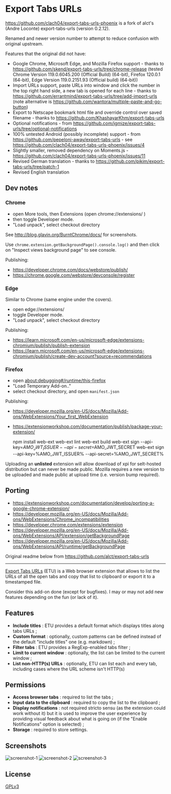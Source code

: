 # Export Tabs URLs

https://github.com/clach04/export-tabs-urls-phoenix is a fork of alct's (Andre Loconte) export-tabs-urls (version 0.2.12).

Renamed and newer version number to attempt to reduce confusion with original upstream.

Features that the original did not have:

  * Google Chrome, Microsoft Edge, and Mozilla Firefox support - thanks to https://github.com/skend/export-tabs-urls/tree/chrome-release (tested Chrome Version 119.0.6045.200 (Official Build) (64-bit), Firefox 120.0.1 (64-bit), Edge Version 119.0.2151.93 (Official build) (64-bit))
  * Import URLs support, paste URLs into window and click the number in the top right hand side, a new tab is opened for each line - thanks to https://github.com/errantmind/export-tabs-urls/tree/add-import-urls (note alternative is https://github.com/wantora/multiple-paste-and-go-button)
  * Export to Netscape bookmark html file and override control over saved filename - thanks to https://github.com/KhashayarKhm/export-tabs-urls
  * Optional notifications - from https://github.com/jgmize/export-tabs-urls/tree/optional-notifications
  * 100% untested Android (possibly incomplete) support - from https://github.com/pepeloni-away/export-tabs-urls - see https://github.com/clach04/export-tabs-urls-phoenix/issues/4
  * Slightly smaller, removed dependency on Moments.js - https://github.com/clach04/export-tabs-urls-phoenix/issues/11
  * Revised German translation - thanks to https://github.com/pikim/export-tabs-urls/tree/patch-1
  * Revised English translation

## Dev notes

### Chrome

  * open More tools, then Extensions (open chrome://extensions/ )
  * then toggle Developer mode.
  * "Load unpack", select checkout directory

See http://blog.glavin.org/BurntChrome/docs/ for screenshots.

Use `chrome.extension.getBackgroundPage().console.log()` and then click on "Inspect views background page" to see console.

Publishing:

  * https://developer.chrome.com/docs/webstore/publish/
  * https://chrome.google.com/webstore/devconsole/register

### Edge

Similar to Chrome (same engine under the covers).

  * open edge://extensions/
  * toggle Developer mode.
  * "Load unpack", select checkout directory

Publishing:

  * https://learn.microsoft.com/en-us/microsoft-edge/extensions-chromium/publish/publish-extension
  * https://learn.microsoft.com/en-us/microsoft-edge/extensions-chromium/publish/create-dev-account?source=recommendations

### Firefox

  * open [about:debugging#/runtime/this-firefox](about:debugging#/runtime/this-firefox)
  * "Load Temporary Add-on.."
  * select checkout directory, and open `manifest.json`

Publishing:

  * https://developer.mozilla.org/en-US/docs/Mozilla/Add-ons/WebExtensions/Your_first_WebExtension
  * https://extensionworkshop.com/documentation/publish/package-your-extension/

    npm install  web-ext
    web-ext lint
    web-ext build
    web-ext sign --api-key=$AMO_JWT_ISSUER --api-secret=$AMO_JWT_SECRET
    web-ext sign --api-key=%AMO_JWT_ISSUER% --api-secret=%AMO_JWT_SECRET%

Uploading an **unlisted** extension will allow download of xpi for selt-hosted distribution but can never be made public.
Mozilla requires a new version to be uploaded and made public at upload time (i.e. version bump required).


## Porting

  * https://extensionworkshop.com/documentation/develop/porting-a-google-chrome-extension/
  * https://developer.mozilla.org/en-US/docs/Mozilla/Add-ons/WebExtensions/Chrome_incompatibilities
  * https://developer.chrome.com/extensions/extension
  * https://developer.mozilla.org/en-US/docs/Mozilla/Add-ons/WebExtensions/API/extension/getBackgroundPage
  * https://developer.mozilla.org/en-US/docs/Mozilla/Add-ons/WebExtensions/API/runtime/getBackgroundPage

Original readme below from https://github.com/alct/export-tabs-urls

---------

[Export Tabs URLs](https://addons.mozilla.org/en-US/firefox/addon/export-tabs-urls-and-titles/) (ETU) is a Web browser extension that allows to list the URLs of all the open tabs and copy that list to clipboard or export it to a timestamped file.

Consider this add-on done (except for bugfixes). I may or may not add new features depending on the fun (or lack of it).

## Features

- **Include titles** : ETU provides a default format which displays titles along tabs URLs ;
- **Custom format** : optionally, custom patterns can be defined instead of the default "include titles" one (e.g. markdown) ;
- **Filter tabs** : ETU provides a RegExp-enabled tabs filter ;
- **Limit to current window** : optionally, the list can be limited to the current window ;
- **List non-HTTP(s) URLs** : optionally, ETU can list each and every tab, including cases where the URL scheme isn't HTTP(s)

## Permissions

- **Access browser tabs** : required to list the tabs ;
- **Input data to the clipboard** : required to copy the list to the clipboard ;
- **Display notifications** : not required stricto sensu (as the extension could work without it) but it is used to improve the user experience by providing visual feedback about what is going on (if the "Enable Notifications" option is selected) ;
- **Storage** : required to store settings.

## Screenshots

![screenshot-1](https://imgs.be/5cadf463-2668.png)
![screenshot-2](https://imgs.be/5cadf439-1411.png)
![screenshot-3](https://imgs.be/5cadf44d-1457.png)

## License

[GPLv3](LICENSE)
